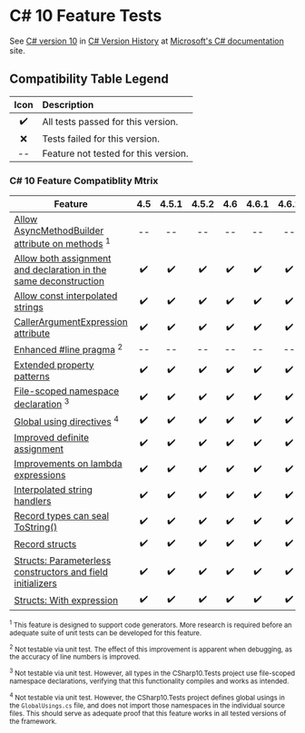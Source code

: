 ﻿# C# 10 Feature Tests

See [C# version 10](https://learn.microsoft.com/en-us/dotnet/csharp/whats-new/csharp-version-history?source=recommendations#c-version-10) in [C# Version History](https://learn.microsoft.com/en-us/dotnet/csharp/whats-new/csharp-version-history) at [Microsoft's C# documentation](https://learn.microsoft.com/en-us/dotnet/csharp/) site.

## Compatibility Table Legend

Icon|Description
:-:|:-
✔️|All tests passed for this version.
❌|Tests failed for this version.
--|Feature not tested for this version.


### C# 10 Feature Compatiblity Mtrix

Feature                                          |4.5 |4.5.1|4.5.2|4.6 |4.6.1|4.6.2|4.7|4.7.1|4.7.2|4.8
-------------------------------------------------|:--:|:---:|:---:|:--:|:---:|:---:|:--:|:--:|:--:|:--:
[Allow AsyncMethodBuilder attribute on methods](https://learn.microsoft.com/en-us/dotnet/csharp/whats-new/csharp-10#allow-asyncmethodbuilder-attribute-on-methods) <sup>1</sup>|--  |--   |--    |--  |--  |--    |--   |--  |--  |--
[Allow both assignment and declaration in the same deconstruction](https://learn.microsoft.com/en-us/dotnet/csharp/whats-new/csharp-10#assignment-and-declaration-in-same-deconstruction)|✔️  |✔️   |✔️    |✔️  |✔️  |✔️    |✔️   |✔️  |✔️  |✔️
[Allow const interpolated strings](https://learn.microsoft.com/en-us/dotnet/csharp/whats-new/csharp-10#record-types-can-seal-tostring)|✔️  |✔️   |✔️    |✔️  |✔️  |✔️    |✔️   |✔️  |✔️  |✔️
[CallerArgumentExpression attribute](https://learn.microsoft.com/en-us/dotnet/csharp/whats-new/csharp-10#callerargumentexpression-attribute-diagnostics)|✔️  |✔️   |✔️    |✔️  |✔️  |✔️    |✔️   |✔️  |✔️  |✔️
[Enhanced #line pragma](https://learn.microsoft.com/en-us/dotnet/csharp/whats-new/csharp-10#enhanced-line-pragma) <sup>2</sup>|--  |--   |--    |--  |--  |--    |--   |--  |--  |--
[Extended property patterns](https://learn.microsoft.com/en-us/dotnet/csharp/whats-new/csharp-10#extended-property-patterns)|✔️  |✔️   |✔️    |✔️  |✔️  |✔️    |✔️   |✔️  |✔️  |✔️
[File-scoped namespace declaration](https://learn.microsoft.com/en-us/dotnet/csharp/whats-new/csharp-10#file-scoped-namespace-declaration) <sup>3</sup>|✔️  |✔️   |✔️    |✔️  |✔️  |✔️    |✔️   |✔️  |✔️  |✔️
[Global using directives](https://learn.microsoft.com/en-us/dotnet/csharp/whats-new/csharp-10#global-using-directives) <sup>4</sup>|✔️  |✔️   |✔️    |✔️  |✔️  |✔️    |✔️   |✔️  |✔️  |✔️
[Improved definite assignment](https://learn.microsoft.com/en-us/dotnet/csharp/whats-new/csharp-10#improved-definite-assignment)|✔️  |✔️   |✔️    |✔️  |✔️  |✔️    |✔️   |✔️  |✔️  |✔️
[Improvements on lambda expressions](https://learn.microsoft.com/en-us/dotnet/csharp/whats-new/csharp-10#improved-definite-assignment)|✔️  |✔️   |✔️    |✔️  |✔️  |✔️    |✔️   |✔️  |✔️  |✔️
[Interpolated string handlers](https://learn.microsoft.com/en-us/dotnet/csharp/whats-new/csharp-10#interpolated-string-handler)|✔️  |✔️   |✔️    |✔️  |✔️  |✔️    |✔️   |✔️  |✔️  |✔️
[Record types can seal ToString()](https://learn.microsoft.com/en-us/dotnet/csharp/whats-new/csharp-10#record-types-can-seal-tostring)|✔️  |✔️   |✔️    |✔️  |✔️  |✔️    |✔️   |✔️  |✔️  |✔️
[Record structs](https://learn.microsoft.com/en-us/dotnet/csharp/whats-new/csharp-10#record-structs)|✔️  |✔️   |✔️    |✔️  |✔️  |✔️    |✔️   |✔️  |✔️  |✔️
[Structs: Parameterless constructors and field initializers](https://learn.microsoft.com/en-us/dotnet/csharp/language-reference/proposals/csharp-10.0/parameterless-struct-constructors)|✔️  |✔️   |✔️    |✔️  |✔️  |✔️    |✔️   |✔️  |✔️  |✔️
[Structs: With expression](https://learn.microsoft.com/en-us/dotnet/csharp/language-reference/proposals/csharp-10.0/record-structs#allow-with-expression-on-structs)|✔️  |✔️   |✔️    |✔️  |✔️  |✔️    |✔️   |✔️  |✔️  |✔️

<div style="font-size: smaller;">   

<sup>1</sup> This feature is designed to support code generators. More research is required before an adequate suite of unit tests can be developed for this feature.

<sup>2</sup> Not testable via unit test. The effect of this improvement is apparent when debugging, as the accuracy of line numbers is improved.

<sup>3</sup> Not testable via unit test. However, all types in the CSharp10.Tests project use file-scoped namespace declarations, verifying that this functionality compiles and works as intended.</sup>

<sup>4</sup> Not testable via unit test. However, the CSharp10.Tests project defines global usings in the `GlobalUsings.cs` file, and does not import those namespaces in the individual source files. This should serve as adequate proof that this feature works in all tested versions of the framework.

</div>

<div style="display: none">

|✔️  |✔️   |✔️    |✔️  |✔️  |✔️    |✔️   |✔️  |✔️  |✔️
|--  |--   |--    |--  |--  |--    |--   |--  |--  |--

❔✔️❌

<sup>2</sup> Requires more research before adequate testing methods can be developed.

<sup>3</sup> This cannot be verified via unit test. However, a separate project within this solution, `TopLevelStatementsTest.csproj`, has been provided to demonstrate this feature.

</div>